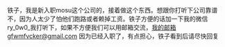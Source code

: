 铁子，我是新入职mosu这个公司的，接着做这个东西。想跟你打听下公司靠谱不，因为人太少了怕他们跑路或者赖掉工资。铁子方便的话加一下我的微信ry_0w0_我打听下，如果不方便我们可以用邮箱交流，我的邮箱gfwmfvcker@gmail.com
因为已经入职了，有点担心，铁子看到后请尽快回复